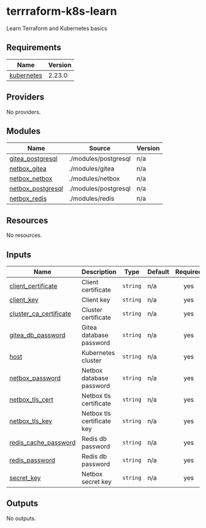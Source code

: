 # terrraform-k8s-learn
Learn Terraform and Kubernetes basics

<!-- BEGIN_TF_DOCS -->
## Requirements

| Name | Version |
|------|---------|
| <a name="requirement_kubernetes"></a> [kubernetes](#requirement\_kubernetes) | 2.23.0 |

## Providers

No providers.

## Modules

| Name | Source | Version |
|------|--------|---------|
| <a name="module_gitea_postgresql"></a> [gitea\_postgresql](#module\_gitea\_postgresql) | ./modules/postgresql | n/a |
| <a name="module_netbox_gitea"></a> [netbox\_gitea](#module\_netbox\_gitea) | ./modules/gitea | n/a |
| <a name="module_netbox_netbox"></a> [netbox\_netbox](#module\_netbox\_netbox) | ./modules/netbox | n/a |
| <a name="module_netbox_postgresql"></a> [netbox\_postgresql](#module\_netbox\_postgresql) | ./modules/postgresql | n/a |
| <a name="module_netbox_redis"></a> [netbox\_redis](#module\_netbox\_redis) | ./modules/redis | n/a |

## Resources

No resources.

## Inputs

| Name | Description | Type | Default | Required |
|------|-------------|------|---------|:--------:|
| <a name="input_client_certificate"></a> [client\_certificate](#input\_client\_certificate) | Client certificate | `string` | n/a | yes |
| <a name="input_client_key"></a> [client\_key](#input\_client\_key) | Client key | `string` | n/a | yes |
| <a name="input_cluster_ca_certificate"></a> [cluster\_ca\_certificate](#input\_cluster\_ca\_certificate) | Cluster certificate | `string` | n/a | yes |
| <a name="input_gitea_db_password"></a> [gitea\_db\_password](#input\_gitea\_db\_password) | Gitea database password | `string` | n/a | yes |
| <a name="input_host"></a> [host](#input\_host) | Kubernetes cluster | `string` | n/a | yes |
| <a name="input_netbox_password"></a> [netbox\_password](#input\_netbox\_password) | Netbox database password | `string` | n/a | yes |
| <a name="input_netbox_tls_cert"></a> [netbox\_tls\_cert](#input\_netbox\_tls\_cert) | Netbox tls certificate | `string` | n/a | yes |
| <a name="input_netbox_tls_key"></a> [netbox\_tls\_key](#input\_netbox\_tls\_key) | Netbox tls certificate key | `string` | n/a | yes |
| <a name="input_redis_cache_password"></a> [redis\_cache\_password](#input\_redis\_cache\_password) | Redis db password | `string` | n/a | yes |
| <a name="input_redis_password"></a> [redis\_password](#input\_redis\_password) | Redis db password | `string` | n/a | yes |
| <a name="input_secret_key"></a> [secret\_key](#input\_secret\_key) | Netbox secret key | `string` | n/a | yes |

## Outputs

No outputs.
<!-- END_TF_DOCS -->